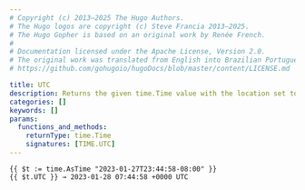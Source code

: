 ```yaml
---
# Copyright (c) 2013–2025 The Hugo Authors.
# The Hugo logos are copyright (c) Steve Francia 2013–2025.
# The Hugo Gopher is based on an original work by Renée French.
#
# Documentation licensed under the Apache License, Version 2.0.
# The original work was translated from English into Brazilian Portuguese.
# https://github.com/gohugoio/hugoDocs/blob/master/content/LICENSE.md

title: UTC
description: Returns the given time.Time value with the location set to UTC.
categories: []
keywords: []
params:
  functions_and_methods:
    returnType: time.Time
    signatures: [TIME.UTC]
---
```


```go-html-template
{{ $t := time.AsTime "2023-01-27T23:44:58-08:00" }}
{{ $t.UTC }} → 2023-01-28 07:44:58 +0000 UTC
